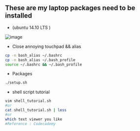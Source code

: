 ## These are my laptop packages need to be installed

* (ubuntu 14.10 LTS )

![image](https://github.com/tz70s/myEnv/blob/master/Image/hqdefault.jpg)

* Close annoying touchpad && alias
```Bash
cp -n bash_alias ~/.bashrc
cp -n bash_alias ~/.bash_profile
source ~/.bashrc && ~/.bash_profile
```

* Packages
```Bash
./setup.sh
```

* shell script tutorial
```Bash
vim shell_tutorial.sh
#or
cat shell_tutorial.sh | less
#or
which text viewer you like
#Reference : Codecademy
```


